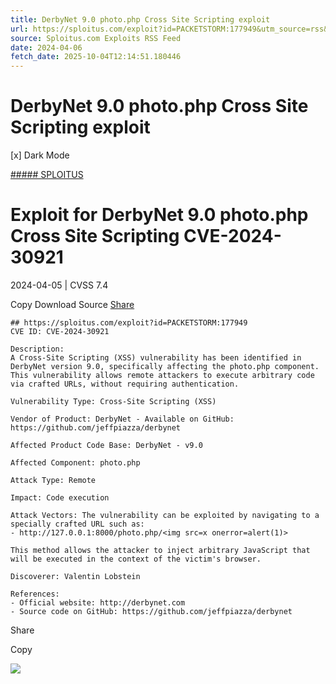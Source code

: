 ```yaml
---
title: DerbyNet 9.0 photo.php Cross Site Scripting exploit
url: https://sploitus.com/exploit?id=PACKETSTORM:177949&utm_source=rss&utm_medium=rss
source: Sploitus.com Exploits RSS Feed
date: 2024-04-06
fetch_date: 2025-10-04T12:14:51.180446
---
```


# DerbyNet 9.0 photo.php Cross Site Scripting exploit

[x]
Dark Mode

[##### SPLOITUS](/)

# Exploit for DerbyNet 9.0 photo.php Cross Site Scripting CVE-2024-30921

2024-04-05 | CVSS 7.4

Copy
Download
Source
[Share](#share-url)

```
## https://sploitus.com/exploit?id=PACKETSTORM:177949
CVE ID: CVE-2024-30921

Description:
A Cross-Site Scripting (XSS) vulnerability has been identified in DerbyNet version 9.0, specifically affecting the photo.php component. This vulnerability allows remote attackers to execute arbitrary code via crafted URLs, without requiring authentication.

Vulnerability Type: Cross-Site Scripting (XSS)

Vendor of Product: DerbyNet - Available on GitHub: https://github.com/jeffpiazza/derbynet

Affected Product Code Base: DerbyNet - v9.0

Affected Component: photo.php

Attack Type: Remote

Impact: Code execution

Attack Vectors: The vulnerability can be exploited by navigating to a specially crafted URL such as:
- http://127.0.0.1:8000/photo.php/<img src=x onerror=alert(1)>

This method allows the attacker to inject arbitrary JavaScript that will be executed in the context of the victim's browser.

Discoverer: Valentin Lobstein

References:
- Official website: http://derbynet.com
- Source code on GitHub: https://github.com/jeffpiazza/derbynet
```

Share

Copy

![](https://mc.yandex.ru/watch/54912310)